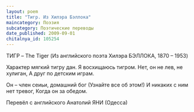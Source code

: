 ```yaml
---
layout: poem
title: "Тигр. Из Хилэра Бэллока"
maincategory: Поэзия
subcategory: Поэтические переводы
date_published: 2009-09-01
chitalnya_id: 105254
---
```




ТИГР –  The Tiger
(Из английского поэта Хилэра БЭЛЛОКА, 1870 – 1953)

Характер мягкий тигру дан.
Я восхищаюсь тигром.
Нет, он не лев, не хулиган,
А друг по детским играм.

Он – член сеиьи, домашний бог
(Узнайте все об этом!)
И никаких с ним нет тревог,
Когда он за обедом.

Перевёл с английского Анатолий ЯНИ (Одесса)






